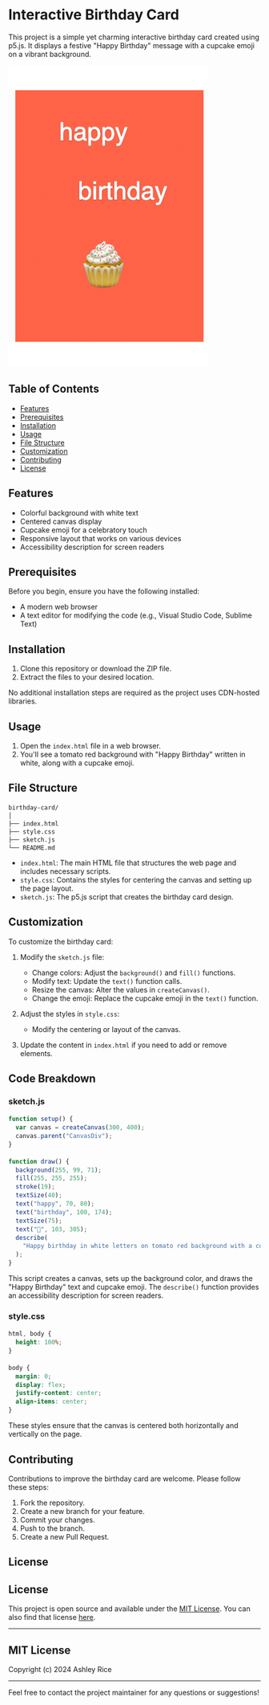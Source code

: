 # Interactive Birthday Card

This project is a simple yet charming interactive birthday card created using p5.js. It displays a festive "Happy Birthday" message with a cupcake emoji on a vibrant background.

![Birthday Card Preview](https://github.com/ashleysally00/Happy-birthday/blob/main/p5bdaysmPNG.png)

## Table of Contents
- [Features](#features)
- [Prerequisites](#prerequisites)
- [Installation](#installation)
- [Usage](#usage)
- [File Structure](#file-structure)
- [Customization](#customization)
- [Contributing](#contributing)
- [License](#license)

## Features

- Colorful background with white text
- Centered canvas display
- Cupcake emoji for a celebratory touch
- Responsive layout that works on various devices
- Accessibility description for screen readers

## Prerequisites

Before you begin, ensure you have the following installed:
- A modern web browser
- A text editor for modifying the code (e.g., Visual Studio Code, Sublime Text)

## Installation

1. Clone this repository or download the ZIP file.
2. Extract the files to your desired location.

No additional installation steps are required as the project uses CDN-hosted libraries.

## Usage

1. Open the `index.html` file in a web browser.
2. You'll see a tomato red background with "Happy Birthday" written in white, along with a cupcake emoji.

## File Structure

```
birthday-card/
│
├── index.html
├── style.css
├── sketch.js
└── README.md
```

- `index.html`: The main HTML file that structures the web page and includes necessary scripts.
- `style.css`: Contains the styles for centering the canvas and setting up the page layout.
- `sketch.js`: The p5.js script that creates the birthday card design.

## Customization

To customize the birthday card:

1. Modify the `sketch.js` file:
   - Change colors: Adjust the `background()` and `fill()` functions.
   - Modify text: Update the `text()` function calls.
   - Resize the canvas: Alter the values in `createCanvas()`.
   - Change the emoji: Replace the cupcake emoji in the `text()` function.

2. Adjust the styles in `style.css`:
   - Modify the centering or layout of the canvas.

3. Update the content in `index.html` if you need to add or remove elements.

## Code Breakdown

### sketch.js
```javascript
function setup() {
  var canvas = createCanvas(300, 400);
  canvas.parent("CanvasDiv");
}

function draw() {
  background(255, 99, 71);
  fill(255, 255, 255);
  stroke(19);
  textSize(40);
  text("happy", 70, 80);
  text("birthday", 100, 174);
  textSize(75);
  text("🧁", 103, 305);
  describe(
    "Happy birthday in white letters on tomato red background with a cupcake."
  );
}
```

This script creates a canvas, sets up the background color, and draws the "Happy Birthday" text and cupcake emoji. The `describe()` function provides an accessibility description for screen readers.

### style.css
```css
html, body {
  height: 100%;
}

body {
  margin: 0;
  display: flex;
  justify-content: center;
  align-items: center;
}
```

These styles ensure that the canvas is centered both horizontally and vertically on the page.

## Contributing

Contributions to improve the birthday card are welcome. Please follow these steps:

1. Fork the repository.
2. Create a new branch for your feature.
3. Commit your changes.
4. Push to the branch.
5. Create a new Pull Request.

## License

## License

This project is open source and available under the [MIT License](https://github.com/ashleysally00/Happy-birthday/blob/main/License.txt). You can also find that license [here](https://opensource.org/licenses/MIT).

---

## MIT License

Copyright (c) 2024 Ashley Rice

---

Feel free to contact the project maintainer for any questions or suggestions!
